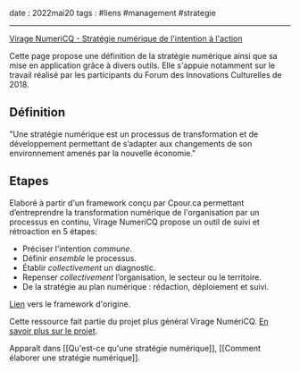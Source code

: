 date : 2022mai20
tags : #liens #management #strategie 

---------

[Virage NumeriCQ - Stratégie numérique de l'intention à l'action](https://viragenumeriqc.com/culture-et-numerique/strategie-numerique-de-lintention-a-laction/)

Cette page propose une définition de la stratégie numérique ainsi que sa mise en application grâce à divers outils. Elle s'appuie notamment sur le travail réalisé par les participants du Forum des Innovations Culturelles de 2018. 

## Définition
"Une stratégie numérique est un processus de transformation et de développement permettant de s’adapter aux changements de son environnement amenés par la nouvelle économie." 

## Etapes
Elaboré à partir d'un framework conçu par Cpour.ca permettant d’entreprendre la transformation numérique de l'organisation par un processus en continu, Virage NumeriCQ propose un outil de suivi et rétroaction en 5 étapes:
- Préciser l’intention _commune_.
- Définir _ensemble_ le processus.
- Établir _collectivement_ un diagnostic.
- Repenser _collectivement_ l’organisation, le secteur ou le territoire.
- De la stratégie au plan numérique : rédaction, déploiement et suivi.

 [Lien](https://cpour.ca/2017/11/24/strategie-numerique-le-processus/) vers le framework d'origine. 


Cette ressource fait partie du projet plus général Virage NumériCQ. [En savoir plus sur le projet](obsidian://open?vault=MuseumXTD%20(site%20internet)&file=Virage%20NumeriCQ). 


Apparaît dans [[Qu'est-ce qu'une stratégie numérique]], [[Comment élaborer une stratégie numérique]]. 